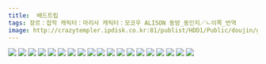 ```yaml
---
title:  배드트립
tags: 장르：잡학 캐릭터：마리사 캐릭터：모코우 ALISON 동방_동인지／ㄴ이쪽_번역
image: http://crazytempler.ipdisk.co.kr:81/publist/HDD1/Public/doujin/ghap/5415/001.jpg
---
```

<img src="http://crazytempler.ipdisk.co.kr:81/publist/HDD1/Public/doujin/ghap/5415/001.jpg">
<img src="http://crazytempler.ipdisk.co.kr:81/publist/HDD1/Public/doujin/ghap/5415/002.jpg">
<img src="http://crazytempler.ipdisk.co.kr:81/publist/HDD1/Public/doujin/ghap/5415/003.jpg">
<img src="http://crazytempler.ipdisk.co.kr:81/publist/HDD1/Public/doujin/ghap/5415/004.jpg">
<img src="http://crazytempler.ipdisk.co.kr:81/publist/HDD1/Public/doujin/ghap/5415/005.jpg">
<img src="http://crazytempler.ipdisk.co.kr:81/publist/HDD1/Public/doujin/ghap/5415/006.jpg">
<img src="http://crazytempler.ipdisk.co.kr:81/publist/HDD1/Public/doujin/ghap/5415/007.jpg">
<img src="http://crazytempler.ipdisk.co.kr:81/publist/HDD1/Public/doujin/ghap/5415/008.jpg">
<img src="http://crazytempler.ipdisk.co.kr:81/publist/HDD1/Public/doujin/ghap/5415/009.jpg">
<img src="http://crazytempler.ipdisk.co.kr:81/publist/HDD1/Public/doujin/ghap/5415/010.jpg">
<img src="http://crazytempler.ipdisk.co.kr:81/publist/HDD1/Public/doujin/ghap/5415/011.jpg">
<img src="http://crazytempler.ipdisk.co.kr:81/publist/HDD1/Public/doujin/ghap/5415/012.jpg">
<img src="http://crazytempler.ipdisk.co.kr:81/publist/HDD1/Public/doujin/ghap/5415/013.jpg">
<img src="http://crazytempler.ipdisk.co.kr:81/publist/HDD1/Public/doujin/ghap/5415/014.jpg">
<img src="http://crazytempler.ipdisk.co.kr:81/publist/HDD1/Public/doujin/ghap/5415/015.jpg">
<img src="http://crazytempler.ipdisk.co.kr:81/publist/HDD1/Public/doujin/ghap/5415/016.jpg">
<img src="http://crazytempler.ipdisk.co.kr:81/publist/HDD1/Public/doujin/ghap/5415/017.jpg">
<img src="http://crazytempler.ipdisk.co.kr:81/publist/HDD1/Public/doujin/ghap/5415/018.jpg">
<img src="http://crazytempler.ipdisk.co.kr:81/publist/HDD1/Public/doujin/ghap/5415/019.jpg">
